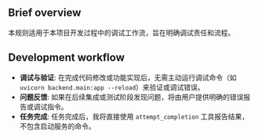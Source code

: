 ## Brief overview
本规则适用于本项目开发过程中的调试工作流，旨在明确调试责任和流程。

## Development workflow
- **调试与验证**: 在完成代码修改或功能实现后，无需主动运行调试命令（如 `uvicorn backend.main:app --reload`）来验证或调试错误。
- **问题反馈**: 如果在后续集成或测试阶段发现问题，将由用户提供明确的错误报告或调试指令。
- **任务完成**: 任务完成后，我将直接使用 `attempt_completion` 工具报告结果，不包含启动服务的命令。
